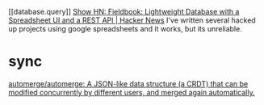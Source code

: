 [[database.query]]
[Show HN: Fieldbook: Lightweight Database with a Spreadsheet UI and a REST API | Hacker News](https://news.ycombinator.com/item?id=10752570)
	I've written several hacked up projects using google spreadsheets and it works, but its unreliable.
# sync
[automerge/automerge: A JSON-like data structure (a CRDT) that can be modified concurrently by different users, and merged again automatically.](https://github.com/automerge/automerge)


